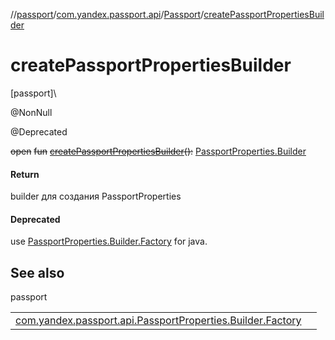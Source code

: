 //[passport](../../../index.md)/[com.yandex.passport.api](../index.md)/[Passport](index.md)/[createPassportPropertiesBuilder](create-passport-properties-builder.md)

# createPassportPropertiesBuilder

[passport]\

@NonNull

@Deprecated

~~open~~ ~~fun~~ [~~createPassportPropertiesBuilder~~](create-passport-properties-builder.md)~~(~~~~)~~~~:~~ [PassportProperties.Builder](../-passport-properties/-builder/index.md)

#### Return

builder для создания PassportProperties

#### Deprecated

use [PassportProperties.Builder.Factory](../-passport-properties/-builder/-factory/index.md) for java.

## See also

passport

| | |
|---|---|
| [com.yandex.passport.api.PassportProperties.Builder.Factory](../-passport-properties/-builder/-factory/create-builder.md) |  |
